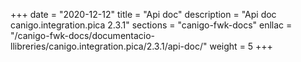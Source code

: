 +++
date        = "2020-12-12"
title       = "Api doc"
description = "Api doc canigo.integration.pica 2.3.1"
sections    = "canigo-fwk-docs"
enllac		= "/canigo-fwk-docs/documentacio-llibreries/canigo.integration.pica/2.3.1/api-doc/"
weight		= 5
+++
